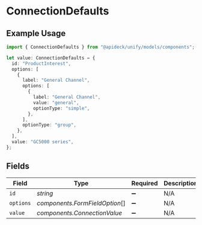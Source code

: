 # ConnectionDefaults

## Example Usage

```typescript
import { ConnectionDefaults } from "@apideck/unify/models/components";

let value: ConnectionDefaults = {
  id: "ProductInterest",
  options: [
    {
      label: "General Channel",
      options: [
        {
          label: "General Channel",
          value: "general",
          optionType: "simple",
        },
      ],
      optionType: "group",
    },
  ],
  value: "GC5000 series",
};
```

## Fields

| Field                          | Type                           | Required                       | Description                    | Example                        |
| ------------------------------ | ------------------------------ | ------------------------------ | ------------------------------ | ------------------------------ |
| `id`                           | *string*                       | :heavy_minus_sign:             | N/A                            | ProductInterest                |
| `options`                      | *components.FormFieldOption*[] | :heavy_minus_sign:             | N/A                            |                                |
| `value`                        | *components.ConnectionValue*   | :heavy_minus_sign:             | N/A                            |                                |
